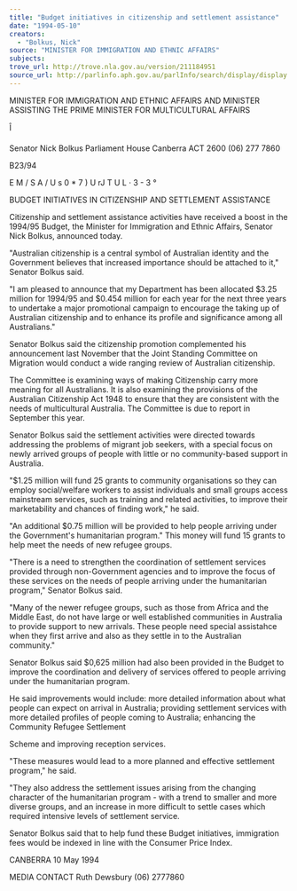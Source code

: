 ```yaml
---
title: "Budget initiatives in citizenship and settlement assistance"
date: "1994-05-10"
creators:
  - "Bolkus, Nick"
source: "MINISTER FOR IMMIGRATION AND ETHNIC AFFAIRS"
subjects:
trove_url: http://trove.nla.gov.au/version/211184951
source_url: http://parlinfo.aph.gov.au/parlInfo/search/display/display.w3p;query=Id%3A%22media/pressrel/IGQ10%22
---
```


 MINISTER FOR IMMIGRATION AND ETHNIC  AFFAIRS AND MINISTER ASSISTING THE PRIME  MINISTER FOR MULTICULTURAL AFFAIRS 

 Î

 Senator Nick Bolkus Parliament House Canberra ACT 2600 (06) 277 7860

 B23/94 

 E M / S A  / U s 0 * 7 ) U rJ T U L · 3 - 3 °

 BUDGET INITIATIVES IN CITIZENSHIP AND SETTLEMENT ASSISTANCE

 Citizenship and settlement assistance activities have received a boost in the 1994/95  Budget, the Minister for Immigration and Ethnic Affairs, Senator Nick Bolkus,  announced today.

 "Australian citizenship is a central symbol of Australian identity and the Government  believes that increased importance should be attached to it," Senator Bolkus said.

 "I am pleased to announce that my Department has been allocated $3.25 million for  1994/95 and $0.454 million for each year for the next three years to undertake a major  promotional campaign to encourage the taking up of Australian citizenship and to  enhance its profile and significance among all Australians."

 Senator Bolkus said the citizenship promotion complemented his announcement last  November that the Joint Standing Committee on Migration would conduct a wide  ranging review of Australian citizenship.

 The Committee is examining ways of making Citizenship carry more meaning for all  Australians. It is also examining the provisions of the Australian Citizenship Act 1948  to ensure that they are consistent with the needs of multicultural Australia. The  Committee is due to report in September this year.

 Senator Bolkus said the settlement activities were directed towards addressing the  problems of migrant job seekers, with a special focus on newly arrived groups of  people with little or no community-based support in Australia.

 "$1.25 million will fund 25 grants to community organisations so they can employ  social/welfare workers to assist individuals and small groups access mainstream  services, such as training and related activities, to improve their marketability and  chances of finding work," he said.

 "An additional $0.75 million will be provided to help people arriving under the  Government's humanitarian program." This money will fund 15 grants to help meet  the needs of new refugee groups.

 "There is a need to strengthen the coordination of settlement services provided  through non-Government agencies and to improve the focus of these services on  the needs of people arriving under the humanitarian program," Senator Bolkus said.

 "Many of the newer refugee groups, such as those from Africa and the Middle East,  do not have large or well established communities in Australia to provide support to  new arrivals. These people need special assistahce when they first arrive and also  as they settle in to the Australian community."

 Senator Bolkus said $0,625 million had also been provided in the Budget to improve  the coordination and delivery of services offered to people arriving under the  humanitarian program.

 He said improvements would include: more detailed information about what people  can expect on arrival in Australia; providing settlement services with more detailed  profiles of people coming to Australia; enhancing the Community Refugee Settlement 

 Scheme and improving reception services.

 "These measures would lead to a more planned and effective settlement program,"  he said.

 "They also address the settlement issues arising from the changing character of the  humanitarian program - with a trend to smaller and more diverse groups, and an  increase in more difficult to settle cases which required intensive levels of settlement  service.

 Senator Bolkus said that to help fund these Budget initiatives, immigration fees would  be indexed in line with the Consumer Price Index.

 CANBERRA 10 May 1994

 MEDIA CONTACT Ruth Dewsbury (06) 2777860


